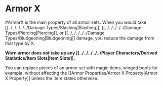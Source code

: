 # Armor X
#ArmorX is the main property of all armor sets.
	When you would take [[../../../../../Damage Types/Slashing|Slashing]], [[../../../../../Damage Types/Piercing|Piercing]], or [[../../../../../Damage Types/Bludgeoning|Bludgeoning]] damage, you reduce the damage from that type by X. 

**Worn armor does not take up any [[../../../../../Player Characters/Derived Statistics/Item Slots|Item Slots]].**

You can replace pieces of an armor set with magic items, winged boots for example, without affecting the [[Armor Properties/Armor X Property|Armor X Property]] unless the item states otherwise.